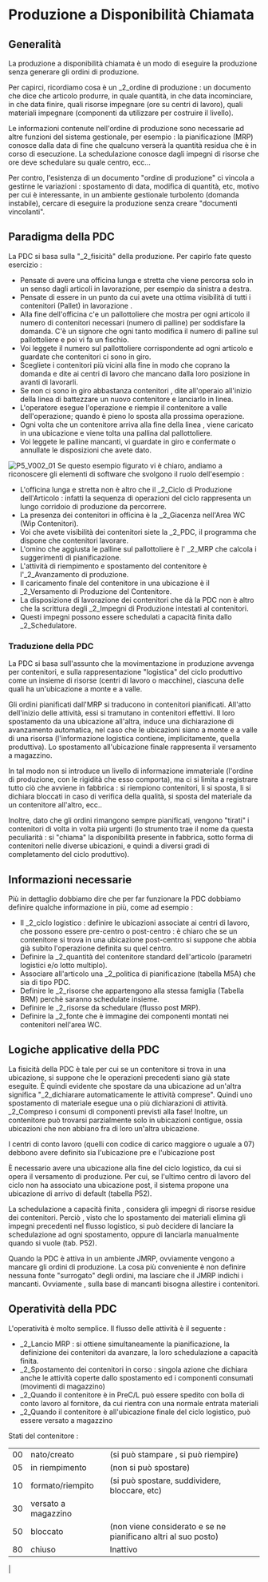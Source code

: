 # Produzione a Disponibilità Chiamata
## Generalità
La produzione a disponibilità chiamata è un modo di eseguire la produzione senza generare gli ordini di produzione.

Per capirci, ricordiamo cosa è un _2_ordine di produzione :  un documento che dice che articolo produrre, in quale quantità, in che data incominciare, in che data finire, quali risorse impegnare (ore su centri di lavoro), quali materiali impegnare (componenti da utilizzare per costruire il livello).

Le informazioni contenute nell'ordine di produzione sono necessarie ad altre funzioni del sistema gestionale, per esempio :  la pianificazione (MRP) conosce dalla data di fine che qualcuno verserà la quantità residua che è in corso di esecuzione. La schedulazione conosce dagli impegni di risorse che ore deve schedulare su quale centro, ecc...

Per contro, l'esistenza di un documento "ordine di produzione" ci vincola a gestirne le variazioni :  spostamento di data, modifica di quantità, etc, motivo per cui è interessante, in un ambiente gestionale turbolento (domanda instabile), cercare di eseguire la produzione senza creare "documenti vincolanti".

## Paradigma della PDC
La PDC si basa sulla "_2_fisicità"  della produzione. Per capirlo fate questo esercizio : 
 * Pensate di avere una officina lunga e stretta che viene percorsa solo in un senso dagli articoli in lavorazione, per esempio da sinistra a destra.
 * Pensate di essere  in un punto da cui avete una ottima visibilità di tutti i contenitori (Pallet) in lavorazione .
 * Alla fine dell'officina c'e un pallottoliere che mostra per ogni articolo il numero di contenitori necessari (numero di palline) per soddisfare la domanda. C'è un signore che ogni tanto modifica il numero di palline sul pallottoliere e poi vi fa un fischio.
 * Voi leggete il numero sul pallottoliere corrispondente ad ogni articolo e guardate che contenitori ci sono in giro.
 * Scegliete i contenitori più vicini alla fine in modo che coprano la domanda e dite ai centri di lavoro che mancano dalla loro posizione in avanti di lavorarli.
 * Se non ci sono in giro abbastanza contenitori , dite all'operaio all'inizio della linea di battezzare un nuovo contenitore e lanciarlo in linea.
 * L'operatore esegue l'operazione e riempie il contenitore a valle dell'operazione; quando è pieno lo sposta alla prossima operazione.
 * Ogni volta che un contenitore arriva alla fine della linea , viene caricato in una ubicazione e viene tolta una pallina dal pallottoliere.
 * Voi leggete le palline mancanti, vi guardate in giro e confermate o annullate le disposizioni che avete dato.

![P5_V002_01](http://localhost:3000/immagini/MBDOC_VIS-P5_002/P5_V002_01.png)
Se questo esempio figurato vi è chiaro, andiamo a riconoscere gli elementi di software che svolgono il ruolo dell'esempio : 
 * L'officina lunga e stretta non è altro che il _2_Ciclo di Produzione dell'Articolo :  infatti la sequenza di operazioni del ciclo rappresenta un lungo corridoio di produzione da percorrere.
 * La presenza dei contenitori in officina è la _2_Giacenza nell'Area WC (Wip Contenitori).
 * Voi che avete visibilità dei contenitori siete la _2_PDC, il programma che dispone che contenitori lavorare.
 * L'omino che aggiusta le palline sul pallottoliere è l' _2_MRP che calcola i suggerimenti di pianificazione.
 * L'attività di riempimento e spostamento del contenitore è l'_2_Avanzamento di produzione.
 * Il caricamento finale del contenitore in una ubicazione è il _2_Versamento di Produzione del Contenitore.
 * La disposizione di lavorazione dei contenitori che dà la PDC non è altro che la scrittura degli _2_Impegni di Produzione intestati al contenitori.
 * Questi impegni possono essere schedulati a capacità finita dallo _2_Schedulatore.

### Traduzione della PDC
La PDC si basa sull'assunto che la movimentazione in produzione avvenga per contenitori, e sulla rappresentazione "logistica" del ciclo produttivo come un insieme di risorse (centri di lavoro o macchine), ciascuna delle quali ha un'ubicazione a monte e a valle.

Gli ordini pianificati dall'MRP si traducono in contenitori pianificati. All'atto dell'inizio delle attività, essi si tramutano in contenitori effettivi.
Il loro spostamento da una ubicazione all'altra, induce una dichiarazione di avanzamento automatica, nel caso che le ubicazioni siano a monte e a valle di una risorsa (l'informazione logistica contiene, implicitamente, quella produttiva).
Lo spostamento all'ubicazione finale rappresenta il versamento a magazzino.

In tal modo non si introduce un livello di informazione immateriale (l'ordine di produzione, con le rigidità che esso comporta), ma ci si limita a registrare tutto ciò che avviene in fabbrica :  si riempiono contenitori, li si sposta, li si dichiara bloccati in caso di verifica della qualità, si sposta del materiale da un contenitore all'altro, ecc..

Inoltre, dato che gli ordini rimangono sempre pianificati, vengono "tirati" i contenitori di volta in volta più urgenti (lo strumento trae il nome da questa peculiarità :  si "chiama" la disponibilità presente in fabbrica, sotto forma di contenitori nelle diverse ubicazioni, e quindi a diversi gradi di completamento del ciclo produttivo).

## Informazioni necessarie
Più in dettaglio dobbiamo dire che per far funzionare la PDC dobbiamo definire qualche informazione in più, come ad esempio : 
 * Il _2_ciclo logistico :  definire le ubicazioni associate ai centri di lavoro, che possono essere pre-centro o post-centro :  è chiaro che se un contenitore si trova in  una ubicazione post-centro si suppone che abbia già subito l'operazione definita su quel centro.
 * Definire la _2_quantità del contenitore standard dell'articolo (parametri logistici e/o lotto multiplo).
 * Associare all'articolo una _2_politica di pianificazione (tabella M5A) che sia di tipo PDC.
 * Definire le _2_risorse che appartengono alla stessa famiglia (Tabella BRM) perchè saranno schedulate insieme.
 * Definire le _2_risorse da schedulare (flusso post MRP).
 * Definire la _2_fonte che è immagine dei componenti montati nei contenitori nell'area WC.

## Logiche applicative della PDC
La fisicità della PDC è tale per cui se un contenitore si trova in una ubicazione, si suppone che le operazioni  precedenti siano già state eseguite. È quindi evidente che spostare da una ubicazione ad un'altra significa "_2_dichiarare automaticamente le attività comprese". Quindi uno spostamento di materiale esegue una o più dichiarazioni di attività. _2_Compreso i consumi di componenti previsti alla fase! Inoltre, un contenitore può trovarsi parzialmente solo in ubicazioni contigue, ossia ubicazioni che non abbiano fra di loro un'altra ubicazione.

I centri di conto lavoro (quelli con codice di carico maggiore  o uguale a 07)  debbono avere definito sia l'ubicazione pre e l'ubicazione post

È necessario avere una ubicazione alla fine del ciclo logistico, da cui si opera il versamento di produzione. Per cui, se l'ultimo centro di lavoro del ciclo non ha associato una ubicazione post, il sistema propone una ubicazione di arrivo di default (tabella P52).

La schedulazione a capacità finita , considera gli impegni di risorse residue dei contenitori. Perciò , visto che lo spostamento dei materiali elimina gli impegni precedenti nel flusso logistico, si può decidere di lanciare la schedulazione ad ogni spostamento, oppure di lanciarla manualmente quando si vuole (tab. P52).

Quando la PDC è attiva in un ambiente JMRP, ovviamente vengono a mancare gli ordini di produzione. La cosa più conveniente è non definire nessuna fonte "surrogato" degli ordini, ma lasciare che il JMRP indichi i mancanti. Ovviamente , sulla base di mancanti bisogna allestire i contenitori.

## Operatività della PDC
L'operatività è molto semplice. Il flusso delle attività è il seguente : 

- _2_Lancio MRP :  si ottiene simultaneamente la pianificazione, la definizione dei contenitori da avanzare, la loro schedulazione a capacità finita.
- _2_Spostamento dei contenitori in corso :  singola azione che dichiara anche le attività coperte dallo spostamento ed i componenti consumati (movimenti di magazzino)
- _2_Quando il contenitore è in PreC/L può essere spedito con bolla di conto lavoro al fornitore, da cui rientra con una normale entrata materiali
- _2_Quando il contenitore è all'ubicazione finale del ciclo logistico, può essere versato a magazzino


Stati del contenitore : 

|  | | |
| ---|----|----|
| 00 | nato/creato | (si può stampare , si può riempire) |
| 05 | in riempimento | (non si può spostare) |
| 10 | formato/riempito | (si può spostare, suddividere, bloccare, etc) |
| 30 | versato a magazzino | |
| 50 | bloccato | (non viene considerato e se ne pianificano altri al suo posto) |
| 80 | chiuso | Inattivo |
| 

